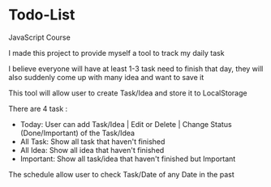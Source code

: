 # Todo-List
JavaScript Course


I made this project to provide myself a tool to track my daily task

I believe everyone will have at least 1-3 task need to finish that day, they will also suddenly come up with many idea and want to save it 

This tool will allow user to create Task/Idea and store it to LocalStorage

There are 4 task :
- Today: User can add Task/Idea | Edit or Delete | Change Status (Done/Important) of the Task/Idea
- All Task: Show all task that haven't finished
- All Idea: Show all idea that haven't finished
- Important: Show all task/idea that haven't finished but Important

The schedule allow user to check Task/Date of any Date in the past


